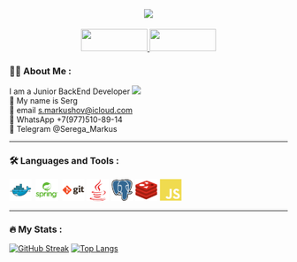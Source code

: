
<div id="header" align="center">
  <img src="https://media.giphy.com/media/ymwg2hvAKuuuiDN1x3/giphy.gif" width="300"/>
</div><br>
<div id="badges" align="center">
  <a href="https://www.linkedin.com/in/seregamarkush" />
    <img src="https://img.shields.io/badge/LinkedIn-blue" width="120" height="40" />
  </a>
  <a href="https://hh.ru/resume/fdffde6eff0b9e250a0039ed1f783357476e61" >
    <img src="https://img.shields.io/badge/HH.ru-red" width="120" height="40"/>
  </a>
</div>

### 👨‍💻 About Me :
I am a Junior BackEnd Developer <img src="https://media.giphy.com/media/WUlplcMpOCEmTGBtBW/giphy.gif" width="30"><br>
:red_circle:  My name is Serg <br>
:red_circle:  email s.markushov@icloud.com <br>
:red_circle:	WhatsApp +7(977)510-89-14  <br>
:red_circle:	Telegram @Serega_Markus <br>

---

### :hammer_and_wrench: Languages and Tools :
<div>
  <img src="https://github.com/devicons/devicon/blob/master/icons/docker/docker-original.svg"title="Docker" alt="Docker" width="40" height="40"/>&nbsp;
  <img src="https://github.com/devicons/devicon/blob/master/icons/spring/spring-original-wordmark.svg" title="Spring" alt="Spring" width="40" height="40"/>&nbsp;
  <img src="https://github.com/devicons/devicon/blob/master/icons/git/git-original-wordmark.svg" title="Git" **alt="Git" width="40" height="40"/>
  <img src="https://github.com/devicons/devicon/blob/master/icons/java/java-plain.svg" title="Java" **alt="Java" width="40" height="40"/>
  <img src="https://github.com/devicons/devicon/blob/master/icons/postgresql/postgresql-original.svg" title="PostgreSQL" **alt="PostgreSQL" width="40" height="40"/>
  <img src="https://github.com/devicons/devicon/blob/master/icons/redis/redis-original.svg" title="Redis" **alt="Redis" width="40" height="40"/>
  <img src="https://github.com/devicons/devicon/blob/master/icons/javascript/javascript-plain.svg" title="JS" **alt="JS" width="40" height="40"/>
</div>

---

### :fire: My Stats :
[![GitHub Streak](http://github-readme-streak-stats.herokuapp.com?user=SergeiMarkushov&theme=dark&background=000000)](https://git.io/streak-stats)
[![Top Langs](https://github-readme-stats.vercel.app/api/top-langs/?username=SergeiMarkushov&layout=compact&theme=vision-friendly-dark)](https://github.com/anuraghazra/github-readme-stats)
<!---
SergeiMarkushov/SergeiMarkushov is a ✨ special ✨ repository because its `README.md` (this file) appears on your GitHub profile.
You can click the Preview link to take a look at your changes.
--->
